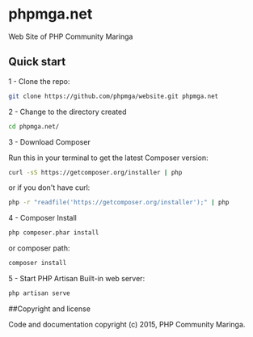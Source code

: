 # phpmga.net

Web Site of PHP Community Maringa

## Quick start

1 - Clone the repo:

```bash
git clone https://github.com/phpmga/website.git phpmga.net
```

2 - Change to the directory created

```bash
cd phpmga.net/
```

3 - Download Composer

Run this in your terminal to get the latest Composer version:

```bash
curl -sS https://getcomposer.org/installer | php
```

or if you don't have curl:

```bash
php -r "readfile('https://getcomposer.org/installer');" | php
```

4 - Composer Install

```bash
php composer.phar install
```

or composer path:

```bash
composer install
```

5 - Start PHP Artisan Built-in web server:

```bash
php artisan serve
```

##Copyright and license

Code and documentation copyright (c) 2015, PHP Community Maringa.